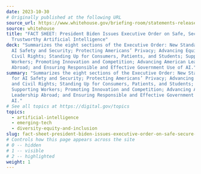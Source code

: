 ```yaml
---
date: 2023-10-30
# Originally published at the following URL
source_url: https://www.whitehouse.gov/briefing-room/statements-releases/2023/10/30/fact-sheet-president-biden-issues-executive-order-on-safe-secure-and-trustworthy-artificial-intelligence/
source: whitehouse
title: "FACT SHEET: President Biden Issues Executive Order on Safe, Secure, and
  Trustworthy Artificial Intelligence"
deck: "Summarizes the eight sections of the Executive Order: New Standards for
  AI Safety and Security; Protecting Americans’ Privacy; Advancing Equity and
  Civil Rights; Standing Up for Consumers, Patients, and Students; Supporting
  Workers; Promoting Innovation and Competition; Advancing American Leadership
  Abroad; and Ensuring Responsible and Effective Government Use of AI."
summary: "Summarizes the eight sections of the Executive Order: New Standards
  for AI Safety and Security; Protecting Americans’ Privacy; Advancing Equity
  and Civil Rights; Standing Up for Consumers, Patients, and Students;
  Supporting Workers; Promoting Innovation and Competition; Advancing American
  Leadership Abroad; and Ensuring Responsible and Effective Government Use of
  AI."
# See all topics at https://digital.gov/topics
topics:
  - artificial-intelligence
  - emerging-tech
  - diversity-equity-and-inclusion
slug: fact-sheet-president-biden-issues-executive-order-on-safe-secure-and-trustworthy-artificial-intelligence
# Controls how this page appears across the site
# 0 -- hidden
# 1 -- visible
# 2 -- highlighted
weight: 1
---
```


